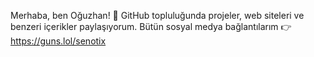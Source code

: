 Merhaba, ben Oğuzhan! 🚀 GitHub topluluğunda projeler, web siteleri ve benzeri içerikler paylaşıyorum.
Bütün sosyal medya bağlantılarım 👉
https://guns.lol/senotix
